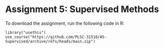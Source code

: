 # Assignment 5: Supervised Methods

To download the assignment, run the following code in R:

```{r}
library("usethis")
use_course("https://github.com/PLSC-31510/A5-Supervised/archive/refs/heads/main.zip")
```
